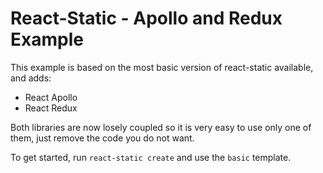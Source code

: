 # React-Static - Apollo and Redux Example

This example is based on the most basic version of react-static available, and adds:

- React Apollo
- React Redux

Both libraries are now losely coupled so it is very easy to use only one of them, just remove the code you do not want.

To get started, run `react-static create` and use the `basic` template.
